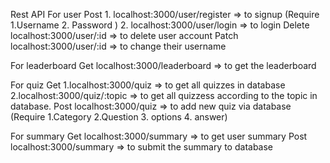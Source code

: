 Rest API
For user
Post 1. localhost:3000/user/register => to signup (Require 1.Username 2. Password )
     2. localhost:3000/user/login => to login
Delete localhost:3000/user/:id => to delete user account
Patch localhost:3000/user/:id => to change their username

For leaderboard
Get localhost:3000/leaderboard => to get the leaderboard

For quiz
Get 1.localhost:3000/quiz => to get all quizzes in database
    2.localhost:3000/quiz/:topic => to get all quizzess according to the topic in database.
Post localhost:3000/quiz => to add new quiz via database (Require 1.Category 2.Question 3. options 4. answer)

For summary
Get localhost:3000/summary => to get user summary
Post localhost:3000/summary => to submit the summary to database
